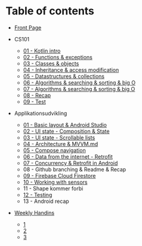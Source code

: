 # Table of contents

* [Front Page](README.md)
* CS101

  *  [01 - Kotlin intro](cs101/01-kotlin-intro.md)
  *  [02 - Functions & exceptions](cs101/02-function-lambda.md)
  *  [03 - Classes & objects](cs101/03-classes-and-objects.md)
  *  [04 - Inheritance & access modification](cs101/04-inheritance-access-modification.md)
  *  [05 - Datastructures & collections](cs101/05-datastructures-collections.md)
  *  [06 - Algorithms & searching & sorting & big O](cs101/06-algorithms-searching-sorting-big-o.md)
  *  [07 - Algorithms & searching & sorting & big O](cs101/06-algorithms-searching-sorting-big-o.md)
  *  [08 - Recap](cs101/07-recap.md)
  *  [09 - Test](cs101/08-test.md)
* Applikationsudvikling

  * [01 - Basic layout & Android Studio](applikationsudvikling/02-basic-layout.md)
  * [02 - UI state - Composition & State](applikationsudvikling/03-ui-state-intro.md)
  * [03 - UI state - Scrollable lists](applikationsudvikling/04-ui-state-lists.md)
  * [04 - Architecture & MVVM.md](applikationsudvikling/05-architecture-mvvm.md) 
  * [05 - Compose navigation](applikationsudvikling/06-compose-navigation.md)
  * [06 - Data from the internet - Retrofit](applikationsudvikling/10-Retrofit.md)
  * [07 - Concurrency & Retrofit in Android](applikationsudvikling/11-concurrency-retrofit-android.md)
  * 08 - Github branching & Readme & Recap
  * [09 - Firebase Cloud Firestore](applikationsudvikling/09-firebase-cloud-firestore.md)
  * [10 - Working with sensors](applikationsudvikling/13-sensors.md)
  * 11 - Shape kommer forbi
  * [12 - Testing](applikationsudvikling/14-testing.md)
  * 13 - Android recap


* [Weekly Handins](handins/README.md)
  * [1](handins/week-1.md)
  * [2](handins/week-2.md)
  * [3](handins/week-3.md)

